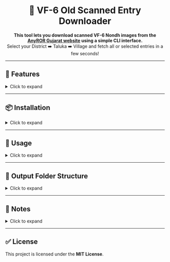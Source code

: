 <h1 align="center">🧾 VF-6 Old Scanned Entry Downloader</h1>

<p align="center">
  <b>This tool lets you download scanned VF-6 Nondh images from the <a href="https://anyror.gujarat.gov.in/">AnyROR Gujarat website</a> using a simple CLI interface.</b><br>
  Select your District ➡️ Taluka ➡️ Village and fetch all or selected entries in a few seconds!
</p>

---

## 🚀 Features

<details>
  <summary>Click to expand</summary>

- ✅ **Command-line interface** for selecting:
  - District
  - Taluka
  - Village
- ✅ **Supports 3 types of Nondh downloads:**
  - All available (`0`)
  - Range (`e.g. 15-25`)
  - Specific list (`e.g. 12,15,17`)
- ✅ **Asynchronous check** to find the highest Nondh number quickly
- ✅ **Skips already downloaded** nondh
- ✅ **Organizes images** in folder format:

  ```
  old-vf6/District/Taluka/Village/nondh_page.jpg
  ```

</details>

---

## 📦 Installation

<details>
  <summary>Click to expand</summary>

```bash
# Clone the repository
git clone https://github.com/your-username/GJ_anyror_update.git
cd GJ_anyror_update

# Install required Python packages
pip install -r requirements.txt
```

</details>

---

## 🐍 Usage

<details>
  <summary>Click to expand</summary>

```bash
python3 anyror_old-vf6_downloader.py
```

🧭 Follow the on-screen prompts:

1. Select **District**  
2. Select **Taluka**  
3. Select **Village**  
4. Enter Nondh numbers:
   - `0` → All available
   - `15-30` → Range
   - `12,17,19` → Specific list

</details>

---

## 📁 Output Folder Structure

<details>
  <summary>Click to expand</summary>

Downloaded image files are stored as:

```
old-vf6/
└── District/
    └── Taluka/
        └── Village/
            ├── 15_1.jpg
            ├── 15_2.jpg
            ├── 16_1.jpg
            └── ...
```

</details>

---

## 🧠 Notes

<details>
  <summary>Click to expand</summary>

- Uses raw JSON from:  
  📄 [GJ_anyror_village_data.json](https://raw.githubusercontent.com/pulpyboy/Anyror/refs/heads/main/GJ_anyror_village_data.json)
- No CAPTCHA or login required
- No modification of server data — 100% read-only

</details>

---

## ✅ License

This project is licensed under the **MIT License**.
